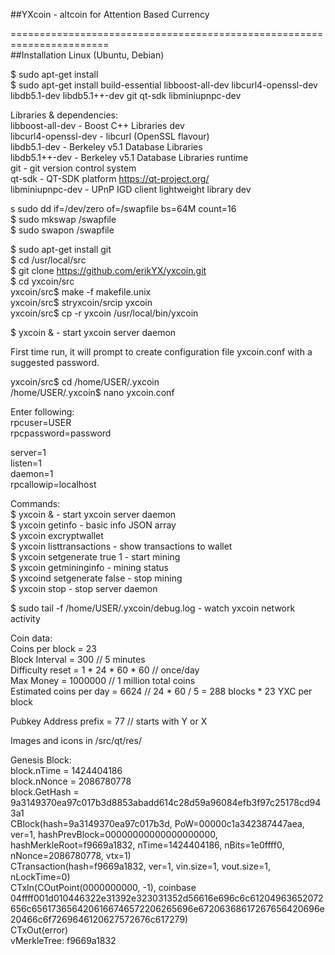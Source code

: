 ##YXcoin - altcoin for Attention Based Currency 

=======================================================================    
##Installation Linux (Ubuntu, Debian)

$ sudo apt-get install   
$ sudo apt-get install build-essential libboost-all-dev libcurl4-openssl-dev libdb5.1-dev libdb5.1++-dev git qt-sdk libminiupnpc-dev

Libraries & dependencies:   
libboost-all-dev - Boost C++ Libraries dev   
libcurl4-openssl-dev - libcurl (OpenSSL flavour)   
libdb5.1-dev - Berkeley v5.1 Database Libraries   
libdb5.1++-dev - Berkeley v5.1 Database Libraries runtime   
git - git version control system   
qt-sdk - QT-SDK platform  https://qt-project.org/    
libminiupnpc-dev - UPnP IGD client lightweight library dev   

s sudo dd if=/dev/zero of=/swapfile bs=64M count=16    
$ sudo mkswap /swapfile   
$ sudo swapon /swapfile   
  
 $ sudo apt-get install git    
 $ cd /usr/local/src    
 $ git clone https://github.com/erikYX/yxcoin.git    
 $ cd yxcoin/src    
 yxcoin/src$ make -f makefile.unix    
 yxcoin/src$ stryxcoin/srcip yxcoin    
 yxcoin/src$ cp -r yxcoin /usr/local/bin/yxcoin    
    
 $ yxcoin & - start yxcoin server daemon     
    
First time run, it will prompt to create configuration file yxcoin.conf with a suggested password.  
   
yxcoin/src$ cd /home/USER/.yxcoin       
/home/USER/.yxcoin$ nano yxcoin.conf  

Enter following:   
rpcuser=USER     
rpcpassword=password   
   
server=1   
listen=1   
daemon=1   
rpcallowip=localhost   


 Commands:   
 $ yxcoin & - start yxcoin server daemon   
 $ yxcoin getinfo - basic info JSON array   
 $ yxcoin excryptwallet <passphrase>   
 $ yxcoin listtransactions - show transactions to wallet   
 $ yxcoin setgenerate true 1 - start mining   
 $ yxcoin getmininginfo - mining status   
 $ yxcoind setgenerate false - stop mining   
 $ yxcoin stop - stop server daemon   
 
 $ sudo tail -f /home/USER/.yxcoin/debug.log - watch yxcoin network activity   
 
  
Coin data:    
Coins per block = 23   
Block Interval = 300   // 5 minutes   
Difficulty reset  =  1 * 24 * 60 * 60 // once/day     
Max Money = 1000000 // 1 million total coins   
Estimated coins per day = 6624 // 24 * 60 / 5 = 288 blocks * 23 YXC per block   

Pubkey Address prefix = 77  // starts with Y or X  

Images and icons in  /src/qt/res/     

Genesis Block:    
block.nTime = 1424404186   
block.nNonce = 2086780778    
block.GetHash = 9a3149370ea97c017b3d8853abadd614c28d59a96084efb3f97c25178cd943a1   
CBlock(hash=9a3149370ea97c017b3d, PoW=00000c1a342387447aea, ver=1, hashPrevBlock=00000000000000000000,    hashMerkleRoot=f9669a1832, nTime=1424404186, nBits=1e0ffff0, nNonce=2086780778, vtx=1)    
  CTransaction(hash=f9669a1832, ver=1, vin.size=1, vout.size=1, nLockTime=0)   
    CTxIn(COutPoint(0000000000, -1), coinbase    04ffff001d010446322e31392e323031352d56616e696c6c61204963652072656c6561736564206166746572206265696e67206368617267656420696e20466c6f7269646120627572676c617279)   
    CTxOut(error)   
  vMerkleTree: f9669a1832   
  




